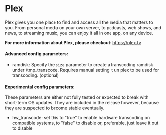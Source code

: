 # Plex

Plex gives you one place to find and access all the media that matters to you. From personal media on your own server, to podcasts, web shows, and news, to streaming music, you can enjoy it all in one app, on any device.

**For more information about Plex, please checkout:**
https://plex.tv

#### Advanced config parameters:

- ramdisk: Specify the `size` parameter to create a transcoding ramdisk under /tmp_transcode. Requires manual setting it un plex to be used for transcoding. (optional)

#### Experimental config parameters:

These parameters are either not fully tested or expected to break with short-term OS updates. They are included in the release however, because they are suspected to become stable eventually.

- hw_transcode: set this to "true" to enable hardware transcoding on compatible systems, to "false" to disable or, preferable, just leave it out to disable
